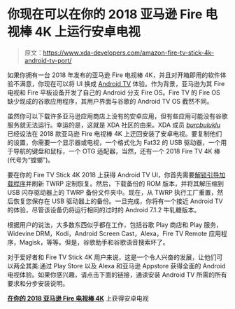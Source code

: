 # 你现在可以在你的 2018 亚马逊 Fire 电视棒 4K 上运行安卓电视

> 原文：<https://www.xda-developers.com/amazon-fire-tv-stick-4k-android-tv-port/>

如果你拥有一台 2018 年发布的亚马逊 Fire 电视棒 4K，并且对开箱即用的软件体验不满意，你现在可以将 UI 换成 [Android TV](https://www.xda-developers.com/android-tv/) 体验。作为背景，亚马逊为其 Fire 电视和 Fire 平板设备开发了自己的 Android 分支 Fire OS。Fire TV 的 Fire OS 缺少现成的谷歌应用程序，其用户界面与谷歌的 Android TV OS 截然不同。

虽然你可以下载许多亚马逊应用商店上没有的安卓应用，但有些应用可能没有谷歌服务就无法运行。幸运的是，这就是 XDA 社区的由来。XDA 成员 [*burcbuluklu*](https://forum.xda-developers.com/m/burcbuluklu.9219535/) 已经设法在 2018 款亚马逊 Fire 电视棒 4K 上迂回安装了安卓电视。要复制他们的设置，你需要一个显示器或电视，一个格式化为 Fat32 的 USB 驱动器，一个用于导航的键盘和鼠标，一个 OTG 适配器，当然，还有一个 2018 Fire TV 4K 棒(代号为“螳螂”)。

要在你的 Fire TV Stick 4K 2018 上获得 Android TV UI，你首先需要[解锁引导加载程序](https://www.xda-developers.com/amazon-fire-tv-stick-4k-bootloader-unlock-root-install-twrp-magisk/)并刷新 TWRP 定制恢复。然后，下载备份的 ROM 版本，并将其解压缩到 USB 闪存驱动器上的 TWRP 备份文件夹中。现在，从 TWRP 执行工厂重置，然后恢复您保存在 USB 驱动器上的备份。一旦完成，你将有一个接近 Android TV 的体验，尽管该设备仍将运行相同的过时的 Android 7.1.2 牛轧糖版本。

根据用户的说法，大多数东西似乎都在工作，包括谷歌 Play 商店和 Play 服务，Widevine DRM，Kodi，Android Screen Cast，Alexa，Fire TV Remote 应用程序，Magisk，等等。但是，谷歌助手和谷歌语音搜索坏了。

对于爱好者和 Fire TV Stick 4K 用户来说，这是一个令人兴奋的发展，让他们可以两全其美:通过 Play Store 以及 Alexa 和亚马逊 Appstore 获得全面的 Android 电视体验。如果你感兴趣，请点击下面的链接，通读安装 Android TV 所需的所有要求和分步安装说明。

**[在你的 2018 亚马逊 Fire 电视棒 4K](https://forum.xda-developers.com/t/guide-rom-mantis-fire-tv-stick-4k-prerooted-android-tv-rom-6-2-7-6.4208859/)** 上获得安卓电视